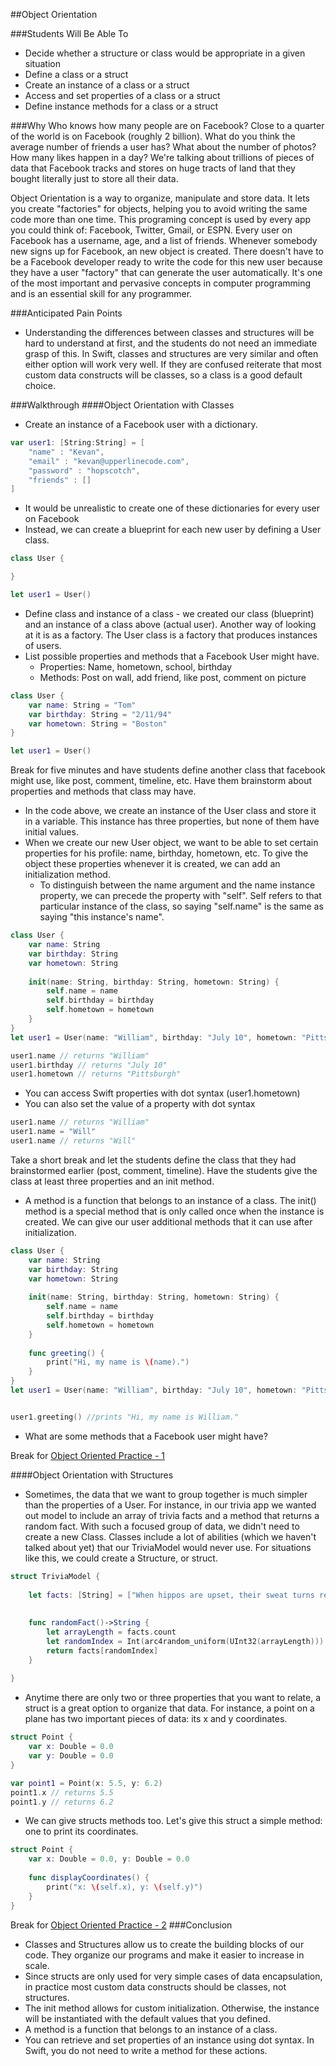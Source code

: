 ##Object Orientation

###Students Will Be Able To
- Decide whether a structure or class would be appropriate in a given situation
- Define a class or a struct
- Create an instance of a class or a struct
- Access and set properties of a class or a struct
- Define instance methods for a class or a struct

###Why
Who knows how many people are on Facebook? Close to a quarter of the world is on Facebook (roughly 2 billion). What do you think the average number of friends a user has? What about the number of photos? How many likes happen in a day? We're talking about trillions of pieces of data that Facebook tracks and stores on huge tracts of land that they bought literally just to store all their data.

Object Orientation is a way to organize, manipulate and store data. It lets you create "factories" for objects, helping you to avoid writing the same code more than one time. This programing concept is used by every app you could think of: Facebook, Twitter, Gmail, or ESPN. Every user on Facebook has a username, age, and a list of friends. Whenever somebody new signs up for Facebook, an new object is created. There doesn't have to be a Facebook developer ready to write the code for this new user because they have a user "factory" that can generate the user automatically. It's one of the most important and pervasive concepts in computer programming and is an essential skill for any programmer.

###Anticipated Pain Points
- Understanding the differences between classes and structures will be hard to understand at first, and the students do not need an immediate grasp of this. In Swift, classes and structures are very similar and often either option will work very well. If they are confused reiterate that most custom data constructs will be classes, so a class is a good default choice. 

###Walkthrough
####Object Orientation with Classes
- Create an instance of a Facebook user with a dictionary.
```Swift
var user1: [String:String] = [
    "name" : "Kevan",
    "email" : "kevan@upperlinecode.com",
    "password" : "hopscotch",
    "friends" : []
]
```
- It would be unrealistic to create one of these dictionaries for every user on Facebook
- Instead, we can create a blueprint for each new user by defining a User class.
```Swift
class User {

}

let user1 = User()
```
- Define class and instance of a class - we created our class (blueprint) and an instance of a class above (actual user). Another way of looking at it is as a factory. The User class is a factory that produces instances of users.
- List possible properties and methods that a Facebook User might have.
    - Properties: Name, hometown, school, birthday
    - Methods: Post on wall, add friend, like post, comment on picture

```Swift
class User {
    var name: String = "Tom"
    var birthday: String = "2/11/94"
    var hometown: String = "Boston"
}

let user1 = User()
```

Break for five minutes and have students define another class that facebook might use, like post, comment, timeline, etc. Have them brainstorm about properties and methods that class may have.
- In the code above, we create an instance of the User class and store it in a variable. This instance has three properties, but none of them have initial values.
- When we create our new User object, we want to be able to set certain properties for his profile: name, birthday, hometown, etc. To give the object these properties whenever it is created, we can add an initialization method.
    - To distinguish between the name argument and the name instance property, we can precede the property with "self". Self refers to that particular instance of the class, so saying "self.name" is the same as saying "this instance's name".
```Swift
class User {
    var name: String
    var birthday: String
    var hometown: String
    
    init(name: String, birthday: String, hometown: String) {
        self.name = name
        self.birthday = birthday
        self.hometown = hometown
    }
}
let user1 = User(name: "William", birthday: "July 10", hometown: "Pittsburgh")

user1.name // returns "William"
user1.birthday // returns "July 10"
user1.hometown // returns "Pittsburgh"
```
- You can access Swift properties with dot syntax (user1.hometown)
- You can also set the value of a property with dot syntax
```Swift
user1.name // returns "William"
user1.name = "Will"
user1.name // returns "Will"
```

Take a short break and let the students define the class that they had brainstormed earlier (post, comment, timeline). Have the students give the class at least three properties and an init method.

- A method is a function that belongs to an instance of a class. The init() method is a special method that is only called once when the instance is created. We can give our user additional methods that it can use after initialization.
```Swift
class User {
    var name: String
    var birthday: String
    var hometown: String
    
    init(name: String, birthday: String, hometown: String) {
        self.name = name
        self.birthday = birthday
        self.hometown = hometown
    }
    
    func greeting() {
        print("Hi, my name is \(name).")
    }
}
let user1 = User(name: "William", birthday: "July 10", hometown: "Pittsburgh")


user1.greeting() //prints "Hi, my name is William."
```
- What are some methods that a Facebook user might have?

Break for [Object Oriented Practice - 1](https://github.com/upperlinecode/intro-to-swift/tree/master/day-4/OOPractice1.playground)

####Object Orientation with Structures
- Sometimes, the data that we want to group together is much simpler than the properties of a User. For instance, in our trivia app we wanted out model to include an array of trivia facts and a method that returns a random fact. With such a focused group of data, we didn't need to create a new Class. Classes include a lot of abilities (which we haven't talked about yet) that our TriviaModel would never use. For situations like this, we could create a Structure, or struct.
```Swift
struct TriviaModel {
    
    let facts: [String] = ["When hippos are upset, their sweat turns red.", "29th May is officially 'Put a Pillow on Your Fridge Day'.", "If you lift a kangaroo’s tail off the ground it can’t hop.", "A mantis shrimp can swing its claw so fast it boils the water around it and creates a flash of light.", "Honey does not spoil. You could feasibly eat 3000 year old honey.", "The state sport of Maryland is jousting.", "If you were to remove all of the empty space from the atoms that make up every human on earth, the entire world population could fit into an apple.", "The woolly mammoth was still around when the pyramids were being built.", "There are more possible iterations of a game of chess than there are atoms in the known universe.", "Written language was invented independently by the Egyptians, Sumerians, Chinese, and Mayans.", "It can take a photon 40,000 years to travel from the core of the sun to the surface, but only 8 minutes to travel the rest of the way to earth.", "A day on the planet Venus is longer than a year on Venus.", "The fingerprints of koala bears are virtually indistinguishable from those of humans.", "The time difference between when Stegosaurus and Tyrannosaurus lived is greater than the time difference between Tyrannosaurus and now.", "Russia is bigger than Pluto.", "Charlie Chaplin once entered a Charlie Chaplin look alike contest and lost.", "The bushes in Mario were just recolored clouds."]
    
    
    func randomFact()->String {
        let arrayLength = facts.count
        let randomIndex = Int(arc4random_uniform(UInt32(arrayLength)))
        return facts[randomIndex]
    }
    
}
```
- Anytime there are only two or three properties that you want to relate, a struct is a great option to organize that data. For instance, a point on a plane has two important pieces of data: its x and y coordinates.
```Swift
struct Point {
    var x: Double = 0.0
    var y: Double = 0.0
}

var point1 = Point(x: 5.5, y: 6.2)
point1.x // returns 5.5
point1.y // returns 6.2
```
- We can give structs methods too. Let's give this struct a simple method: one to print its coordinates.
```Swift
struct Point {
    var x: Double = 0.0, y: Double = 0.0
    
    func displayCoordinates() {
        print("x: \(self.x), y: \(self.y)")
    }
}

```
Break for [Object Oriented Practice - 2](https://github.com/upperlinecode/intro-to-swift/tree/master/day-4/OOPractice2.playground)
###Conclusion
- Classes and Structures allow us to create the building blocks of our code. They organize our programs and make it easier to increase in scale.
- Since structs are only used for very simple cases of data encapsulation, in practice most custom data constructs should be classes, not structures.
- The init method allows for custom initialization. Otherwise, the instance will be instantiated with the default values that you defined.
- A method is a function that belongs to an instance of a class.
- You can retrieve and set properties of an instance using dot syntax. In Swift, you do not need to write a method for these actions.

